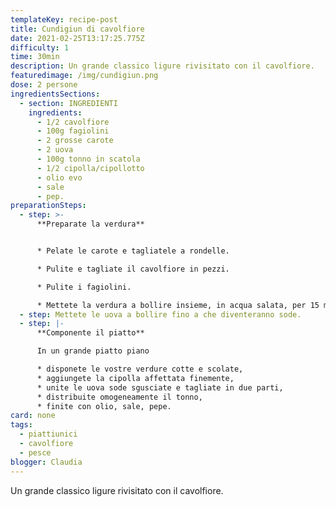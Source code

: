 ```yaml
---
templateKey: recipe-post
title: Cundigiun di cavolfiore
date: 2021-02-25T13:17:25.775Z
difficulty: 1
time: 30min
description: Un grande classico ligure rivisitato con il cavolfiore.
featuredimage: /img/cundigiun.png
dose: 2 persone
ingredientsSections:
  - section: INGREDIENTI
    ingredients:
      - 1/2 cavolfiore
      - 100g fagiolini
      - 2 grosse carote
      - 2 uova
      - 100g tonno in scatola
      - 1/2 cipolla/cipollotto
      - olio evo
      - sale
      - pep.
preparationSteps:
  - step: >-
      **Preparate la verdura**


      * Pelate le carote e tagliatele a rondelle.

      * Pulite e tagliate il cavolfiore in pezzi.

      * Pulite i fagiolini.

      * Mettete la verdura a bollire insieme, in acqua salata, per 15 minuti, fino a quando on risulterà cotta ma ancora croccante.  In alternativa può essere utilizzata la cottura al vapore.
  - step: Mettete le uova a bollire fino a che diventeranno sode.
  - step: |-
      **Componente il piatto**

      In un grande piatto piano

      * disponete le vostre verdure cotte e scolate,
      * aggiungete la cipolla affettata finemente,
      * unite le uova sode sgusciate e tagliate in due parti,
      * distribuite omogeneamente il tonno,
      * finite con olio, sale, pepe.
card: none
tags:
  - piattiunici
  - cavolfiore
  - pesce
blogger: Claudia
---
```

Un grande classico ligure rivisitato con il cavolfiore.